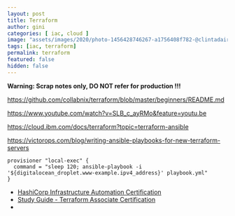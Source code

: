```yaml
---
layout: post
title: Terraform
author: gini
categories: [ iac, cloud ]
image: "assets/images/2020/photo-1456428746267-a1756408f782-@clintadair.jpg"
tags: [iac, terraform]
permalink: terraform
featured: false
hidden: false
---
```

**Warning: Scrap notes only, DO NOT refer for production !!!**

https://github.com/collabnix/terraform/blob/master/beginners/README.md

https://www.youtube.com/watch?v=SLB_c_ayRMo&feature=youtu.be

https://cloud.ibm.com/docs/terraform?topic=terraform-ansible

https://victorops.com/blog/writing-ansible-playbooks-for-new-terraform-servers

```
provisioner "local-exec" {
  command = "sleep 120; ansible-playbook -i '${digitalocean_droplet.www-example.ipv4_address}' playbook.yml"
}
```

- [HashiCorp Infrastructure Automation Certification](https://www.hashicorp.com/certification/terraform-associate/)
- [Study Guide - Terraform Associate Certification](https://learn.hashicorp.com/terraform/certification/terraform-associate-study-guide)
- 